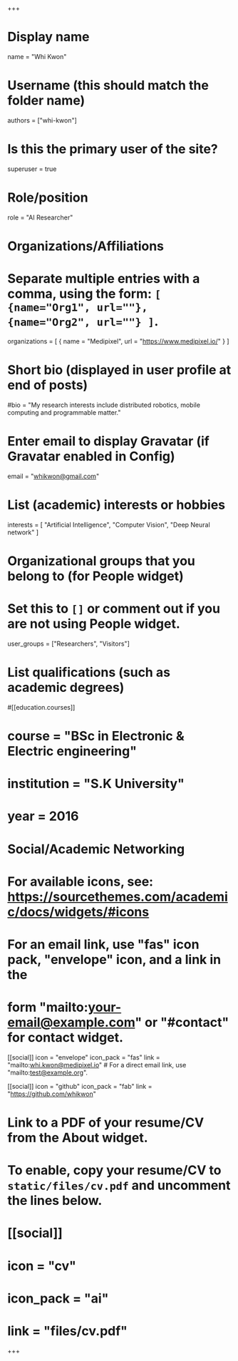 +++
# Display name
name = "Whi Kwon"

# Username (this should match the folder name)
authors = ["whi-kwon"]

# Is this the primary user of the site?
superuser = true

# Role/position
role = "AI Researcher"

# Organizations/Affiliations
#   Separate multiple entries with a comma, using the form: `[ {name="Org1", url=""}, {name="Org2", url=""} ]`.
organizations = [ { name = "Medipixel", url = "https://www.medipixel.io/" } ]

# Short bio (displayed in user profile at end of posts)
#bio = "My research interests include distributed robotics, mobile computing and programmable matter."

# Enter email to display Gravatar (if Gravatar enabled in Config)
email = "whikwon@gmail.com"

# List (academic) interests or hobbies
interests = [
  "Artificial Intelligence",
  "Computer Vision",
  "Deep Neural network"
]

# Organizational groups that you belong to (for People widget)
#   Set this to `[]` or comment out if you are not using People widget.
user_groups = ["Researchers", "Visitors"]

# List qualifications (such as academic degrees)
#[[education.courses]]
#  course = "BSc in Electronic & Electric engineering"
#  institution = "S.K University"
#  year = 2016

# Social/Academic Networking
# For available icons, see: https://sourcethemes.com/academic/docs/widgets/#icons
#   For an email link, use "fas" icon pack, "envelope" icon, and a link in the
#   form "mailto:your-email@example.com" or "#contact" for contact widget.

[[social]]
  icon = "envelope"
  icon_pack = "fas"
  link = "mailto:whi.kwon@medipixel.io"  # For a direct email link, use "mailto:test@example.org".


[[social]]
  icon = "github"
  icon_pack = "fab"
  link = "https://github.com/whikwon"

# Link to a PDF of your resume/CV from the About widget.
# To enable, copy your resume/CV to `static/files/cv.pdf` and uncomment the lines below.
# [[social]]
#   icon = "cv"
#   icon_pack = "ai"
#   link = "files/cv.pdf"

+++
